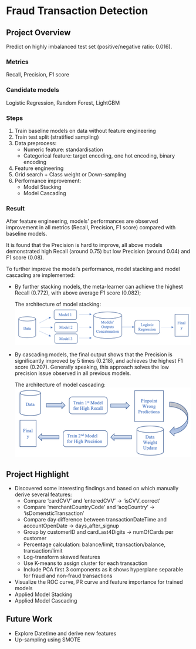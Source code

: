# Fraud Transaction Detection

## Project Overview
Predict on highly imbalanced test set (positive/negative ratio: 0.016).

### Metrics
Recall, Precision, F1 score

### Candidate models
Logistic Regression, Random Forest, LightGBM

### Steps
1.	Train baseline models on data without feature engineering
2.	Train test split (stratified sampling)
3.	Data preprocess:
	- Numeric feature: standardisation
	- Categorical feature: target encoding, one hot encoding, binary encoding
4.	Feature engineering
5.	Grid search + Class weight or Down-sampling
6.	Performance improvement:
	- Model Stacking
	- Model Cascading

### Result
After feature engineering, models' performances are observed improvement in all metrics (Recall, Precision, F1 score) compared with baseline models. 

It is found that the Precision is hard to improve, all above models demonstrated high Recall (around 0.75) but low Precision (around 0.04) and F1 score (0.08).

To further improve the model’s performance, model stacking and model cascading are implemented:
- By further stacking models, the meta-learner can achieve the highest Recall (0.772), with above average F1 score (0.082);

    The architecture of model stacking:
![stack model architecture](https://github.com/YangHong92/Fraud-Transaction-Detection/raw/master/stacking_model_architecture.png)

- By cascading models, the final output shows that the Precision is significantly improved by 5 times (0.218), and achieves the highest F1 score (0.207). Generally speaking, this approach solves the low precision issue observed in all previous models.

    The architecture of model cascading:
![cascade model architecture](https://github.com/YangHong92/Fraud-Transaction-Detection/raw/master/cascade_model_architecture.png)

## Project Highlight
- Discovered some interesting findings and based on which manually derive several features:
    - Compare ‘cardCVV’ and ‘enteredCVV’ -> ‘isCVV_correct’
    - Compare ‘merchantCountryCode’ and ‘acqCountry’ -> ‘isDomensticTransaction’ 
    - Compare day difference between transactionDateTime and accountOpenDate -> days_after_signup
    - Group by customerID and cardLast4Digits -> numOfCards per customer 
    - Percentage calculation: balance/limit, transaction/balance, transaction/limit
    - Log-transform skewed features
    - Use K-means to assign cluster for each transaction
    - Include PCA first 3 components as it shows hyperplane separable for fraud and non-fraud transactions
- Visualize the ROC curve, PR curve and feature importance for trained models
- Applied Model Stacking
- Applied Model Cascading

## Future Work
-	Explore Datetime and derive new features
-	Up-sampling using SMOTE
